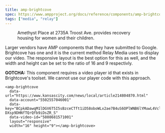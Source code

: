 ```yaml
---
title: amp-brightcove
spec: https://www.ampproject.org/docs/reference/components/amp-brightcove
tags: ["media", "relay"]
---
```


<figure>
  <amp-brightcove
    data-url="https://www.kansascity.com/news/local/article214804870.html"
    data-account="5502557046001"
    data-key="BCpkADawqM1lDGV6T5I5sBzceCTft1iD58oboWLx2ae7B4uS6OPlWNB6lYMuwL4VclR43ZaBEDuItG0o0U5Bgdfc4oFvvAITPpbRoLVF7N_uSvmFQX3FUKgt-DXsp9DHNfTQrQfb9iDsZR_S"
    data-video-id="5808681571001"
    layout="responsive"
    width="16" height="9"></amp-brightcove>
  <figcaption>Amethyst Place at 2735A Troost Ave. provides recovery housing for women and their children.</figcaption>
</figure>

<!--more-->

Larger vendors have AMP components that they have submitted to Google. Brightcove has one and it is the current method Relay Media uses to display our video. The responsive layout is the best option for this as well, and the width and height can be set to the ratio of 16 and 9 respectivly.

**GOTCHA:** This component requires a video player id that exists in Brightcove's toolset. We cannot use our player code with this approach.

```
<amp-brightcove
  data-url="https://www.kansascity.com/news/local/article214804870.html"
  data-account="5502557046001"
  data-key="BCpkADawqM1lDGV6T5I5sBzceCTft1iD58oboWLx2ae7B4uS6OPlWNB6lYMuwL4VclR43ZaBEDuItG0o0U5Bgdfc4oFvvAITPpbRoLVF7N_uSvmFQX3FUKgt-DXsp9DHNfTQrQfb9iDsZR_S"
  data-video-id="5808681571001"
  layout="responsive"
  width="16" height="9"></amp-brightcove>
```
